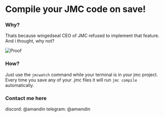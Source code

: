 # Compile your JMC code on save! 
### Why?
Thats because wingedseal CEO of JMC refused to implement that feature. And i thought, why not?

![Proof](images/proof.png)
### How?
Just use the `jmcwatch` command while your terminal is in your jmc project. Every time you save any of your .jmc files it will run `jmc compile` automatically.
### Contact me here
discord: @amandin
telegram: @amwndin
